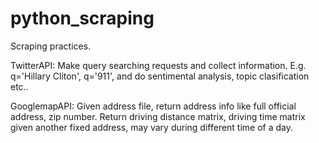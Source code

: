 # python_scraping

Scraping practices.

TwitterAPI: 
Make query searching requests and collect information.
E.g. q='Hillary Cliton', q='911', and do sentimental analysis, topic clasification etc..

GooglemapAPI:
Given address file, return address info like full official address, zip number.
Return driving distance matrix, driving time matrix given another fixed address, may vary during different time of a day.
